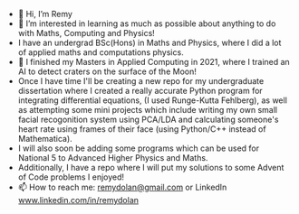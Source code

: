 - 👋 Hi, I’m Remy
- 👀 I’m interested in learning as much as possible about anything to do with Maths, Computing and Physics!
- I have an undergrad BSc(Hons) in Maths and Physics, where I did a lot of applied maths and computations physics.
- 🌱 I finished my Masters in Applied Computing in 2021, where I trained an AI to detect craters on the surface of the Moon!
- Once I have time I'll be creating a new repo for my undergraduate dissertation where I created a really accurate Python program for integrating differential equations, (I used Runge-Kutta Fehlberg), as well as attempting some mini projects which include writing my own small facial recogonition system using PCA/LDA and  calculating someone's heart rate using frames of their face (using Python/C++ instead of Mathematica).
- I will also soon be adding some programs which can be used for National 5 to Advanced Higher Physics and Maths.
- Additionally, I have a repo where I will put my solutions to some Advent of Code problems I enjoyed!
- 📫 How to reach me: remydolan@gmail.com or LinkedIn www.linkedin.com/in/remydolan

<!---
remydolan/remydolan is a ✨ special ✨ repository because its `README.md` (this file) appears on your GitHub profile.
You can click the Preview link to take a look at your changes.
--->
